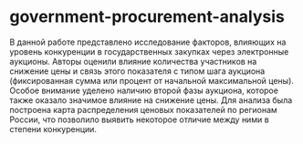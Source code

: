 # government-procurement-analysis
В данной работе представлено исследование факторов, влияющих на уровень конкуренции в государственных закупках через электронные аукционы. Авторы оценили влияние количества участников на снижение цены и связь этого показателя с типом шага аукциона (фиксированная сумма или процент от начальной максимальной цены). Особое внимание уделено наличию второй фазы аукциона, которое также оказало значимое влияние на снижение цены. Для анализа была построена карта распределения ценовых показателей по регионам России, что позволило выявить некоторое отличие между ними в степени конкуренции.
